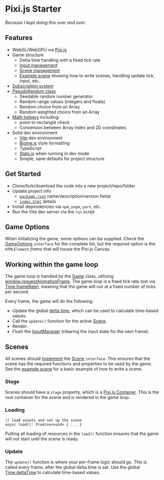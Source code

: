 # Pixi.js Starter

_Because I kept doing this over and over._

## Features

- WebGL/WebGPU via [Pixi.js](https://pixijs.com/)
- Game structure
  - Delta time handling with a fixed tick rate
  - [Input management](src/core/inputManager.ts)
  - [Scene management](./src/core/scene.ts)
  - [Example scene](./src/scenes/example.scene.ts) showing how to write scenes, handling update tick, input, etc.
- [Subscription system](./src/core/subscribable.ts)
- [PseudoRandom class](src/core/pseudoRandom.ts)
  - Seedable random number generator
  - Random range values (integers and floats)
  - Random choice from an Array
  - Random weighted choice from an Array
- [Math helpers](./src/core/math.ts) including:
  - point-in-rectangle check
  - Conversion between Array index and 2D coordinates
- Solid dev environment
  - [Vite](https://vitejs.dev/) dev environment
  - [Biome.js](https://biomejs.dev/) style formatting
  - TypeScript
  - [Stats.js](https://mrdoob.github.io/stats.js/) when running in dev mode
  - Simple, sane defaults for project structure

## Get Started

- Clone/fork/download the code into a new project/repo/folder
- Update project info
  - [`package.json`](./package.json) name/description/version fields
  - [`index.html`](./index.html) details
- Install dependencies via `npm`, `pnpm`, `yarn`, etc.
- Run the Vite dev server via the `run` script

## Game Options

When initializing the game, some options can be supplied. Check the [GameOptions](./src/core/game.ts) `interface` for
the complete list, but the required option is the `HTMLElement` _frame_ that will house the Pixi.js Canvas.

## Working within the game loop

The game loop is handled by the [Game](./src/core/game.ts) class,
utilizing [window.requestAnimationFrame](https://developer.mozilla.org/en-US/docs/Web/API/window/requestAnimationFrame).
The game loop is a fixed tick rate (set via [Time.frameRate](./src/core/time.ts)), meaning that the game will run at a
fixed number of ticks per second.

Every frame, the game will do the following:

- Update the global [delta time](./src/core/time.ts), which can be used to calculate time-based values.
- Call the `update()` function for the active [Scene](./src/core/scene.ts).
- Render.
- Flush the [InputManager](src/core/inputManager.ts) (clearing the input state for the next frame).

## Scenes

All scenes should
[implement](https://www.typescriptlang.org/docs/handbook/typescript-tooling-in-5-minutes.html#interfaces)
the [Scene](./src/core/scene.ts) `interface`. This ensures that the scene has the required functions and properties to
be used by the game. See the [example scene](./src/scenes/example.scene.ts) for a basic example of how to write a scene.

### Stage

Scenes should have a `stage` property, which is
a [Pixi.js Container](https://pixijs.download/dev/docs/PIXI.Container.html). This is the root container for the scene
and is rendered in the game loop.

### Loading

```
// load assets and set up the scene
async load(): Promise<void> { ... }
```

Putting all loading of resources in the `load()` function ensures that the game will not start until the scene is
ready.

### Update

The `update()` function is where your per-frame logic should go. This is called every frame, after the global delta time
is set. Use the global [Time.deltaTime](./src/core/time.ts) to calculate time-based values.

